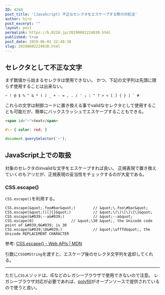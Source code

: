 ```yaml
---
ID: 4268
post_title: '[JavaScript] 不正なセレクタをエスケープする際の対処法'
author: hiro
post_excerpt: ""
layout: post
permalink: https://b.0218.jp/20190602224838.html
published: true
post_date: 2019-06-02 22:48:38
slug: 20190602224838.html
---
```

## セレクタとして不正な文字

まず数値から始まるセレクタは使用できない。
かつ、下記の文字列は先頭に限らず使用することは出来ない。

```
~ ! @ $ % ^ & * ( ) _ + - = , . / ' ; : " ? > < [ ] { } | ` #
```

これらの文字は制御コードに置き換える事でvalidなセレクタとして使用することも可能だが、簡単にバックスラッシュでエスケープすることもできる。

```html
<span id="~">text</span>
```

```css
#\~ { color: red; }
```

```js
document.querySelector('~'); 
```

## JavaScript上での取扱

対象のセレクタのinvalidな文字をエスケープすれば良い。
正規表現で置き換えていくのもアリだが、正規表現の妥当性をチェックするのが大変である。

### CSS.escape()

`CSS.escape()`を利用する。

```
CSS.escape(&quot;.foo#bar&quot;)        // &quot;\.foo\#bar&quot;
CSS.escape(&quot;()[]{}&quot;)          // &quot;\(\)\[\]\{\}&quot;
CSS.escape(&#039;--a&#039;)             // &quot;--a&quot;
CSS.escape(0)                 // &quot;\30 &quot;, the Unicode code point of &#039;0&#039; is 30
CSS.escape(&#039;\0&#039;)              // &quot;\ufffd&quot;, the Unicode REPLACEMENT CHARACTER
```
参考: [CSS.escape() - Web APIs | MDN](https://developer.mozilla.org/en-US/docs/Web/API/CSS/escape)

引数に`CSSOMString`を渡すと、エスケープ後のセレクタ文字列を返却してくれる。

---

ただし`CSS`メソッドは、IEなどのレガシーブラウザで使用できないので注意。
レガシーブラウザ対応が必要であれば、[polyfill](https://www.npmjs.com/package/css.escape)がオープンソースで提供されているので使うと良い。